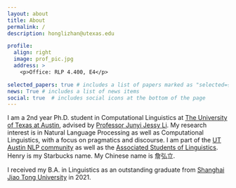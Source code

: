 ```yaml
---
layout: about
title: About
permalink: /
description: honglizhan@utexas.edu

profile:
  align: right
  image: prof_pic.jpg
  address: >
    <p>Office: RLP 4.400, E4</p>

selected_papers: true # includes a list of papers marked as "selected={true}"
news: True # includes a list of news items
social: true  # includes social icons at the bottom of the page
---
```


I am a 2nd year Ph.D. student in Computational Linguistics at <a href="https://www.utexas.edu/">The University of Texas at Austin</a>, advised by <a href="https://jessyli.com/">Professor Junyi Jessy Li</a>. My research interest is in Natural Language Processing as well as Computational Linguistics, with a focus on pragmatics and discourse. I am part of the <a href="https://www.nlp.utexas.edu/">UT Austin NLP community</a> as well as the <a href="https://asol.ling.utexas.edu/">Associated Students of Linguistics</a>. Henry is my Starbucks name. My Chinese name is 詹弘立.

I received my B.A. in Linguistics as an outstanding graduate from <a href="https://en.sjtu.edu.cn/">Shanghai Jiao Tong University</a> in 2021.

<!--
<h2>Education</h2>

&#8226; <b><i>Ph.D.</i></b> in Computational Linguistics (Minor in Computer Science)<br>
&emsp;2021 &#8211; Present, <a href="https://www.utexas.edu/">The University of Texas at Austin</a><br>
&emsp;Advisor: <a href="https://jessyli.com/">Professor Junyi Jessy Li</a><br>
&#8226; <b><i>B.A.</i></b> in Linguistics (Double Major in Law)<br>
&emsp;2017 &#8211; 2021, <a href="https://en.sjtu.edu.cn/">Shanghai Jiao Tong University</a>
-->